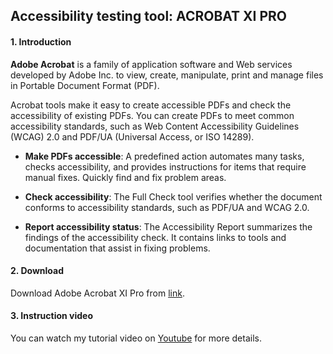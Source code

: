 ﻿

## Accessibility testing tool: ACROBAT XI PRO

#### 1. Introduction

   **Adobe Acrobat** is a family of application software and Web services developed by Adobe  Inc. to view, create, manipulate, print and manage files in Portable Document Format (PDF).

  Acrobat tools make it easy to create accessible PDFs and check the accessibility of existing PDFs. You can create PDFs to meet common accessibility standards, such as Web Content Accessibility Guidelines (WCAG) 2.0 and PDF/UA (Universal Access, or ISO 14289).

- **Make PDFs accessible**: A predefined action automates many tasks, checks accessibility, and provides instructions for items that require manual fixes. Quickly find and fix problem areas.

- **Check accessibility**: The  Full Check  tool verifies whether the document conforms to accessibility standards, such as PDF/UA and WCAG 2.0.

- **Report accessibility status**: The  Accessibility Report  summarizes the findings of the accessibility check. It contains links to tools and documentation that assist in fixing problems.


#### 2. Download
Download Adobe Acrobat XI Pro from [link](https://helpx.adobe.com/download-install/kb/acrobat-10-11-downloads.html).

#### 3. Instruction video
You can watch my tutorial video on [Youtube](https://www.youtube.com/watch?v=z5ydY1VL_X8&feature=youtu.be) for more details.
